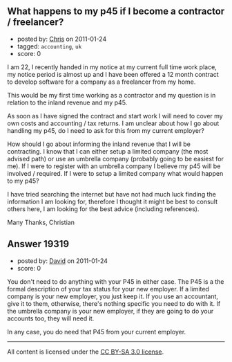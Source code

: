 ## What happens to my p45 if I become a contractor / freelancer?

- posted by: [Chris](https://stackexchange.com/users/-1/6791-chris) on 2011-01-24
- tagged: `accounting`, `uk`
- score: 0

I am 22, I recently handed in my notice at my current full time work place, my notice period is almost up and I have been offered a 12 month contract to develop software for a company as a freelancer from my home.

This would be my first time working as a contractor and my question is in relation to the inland revenue and my p45.

As soon as I have signed the contract and start work I will need to cover my own costs and accounting / tax returns. I am unclear about how I go about handling my p45, do I need to ask for this from my current employer?

How should I go about informing the inland revenue that I will be contracting. I know that I can either setup a limited company (the most advised path) or use an umbrella company (probably going to be easiest for me). If I were to register with an umbrella company I believe my p45 will be involved / required. If I were to setup a limited company what would happen to my p45?

I have tried searching the internet but have not had much luck finding the information I am looking for, therefore I thought it might be best to consult others here, I am looking for the best advice (including references). 

Many Thanks,
Christian


## Answer 19319

- posted by: [David](https://stackexchange.com/users/-1/5460-david) on 2011-01-24
- score: 0

You don't need to do anything with your P45 in either case. The P45 is a the formal description of your tax status for your new employer. If a limited company is your new employer, you just keep it. If you use an accountant, give it to them, otherwise, there's nothing specific you need to do with it. If the umbrella company is your new employer, if they are going to do your accounts too, they will need it.

In any case, you do need that P45 from your current employer.



---

All content is licensed under the [CC BY-SA 3.0 license](https://creativecommons.org/licenses/by-sa/3.0/).
